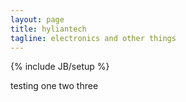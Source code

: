 ```yaml
---
layout: page
title: hyliantech
tagline: electronics and other things
---
```

{% include JB/setup %}

testing one two three
